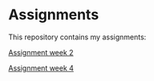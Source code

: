 # Assignments

This repository contains my assignments:

[Assignment week 2](https://github.com/Giannovanwell/Assignments/blob/master/Assignment_week_2%2B(1).ipynb)

[Assignment week 4](https://github.com/Giannovanwell/Assignments/blob/master/Assignment_week_4.ipynb)
